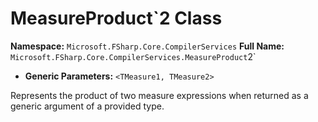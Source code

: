 # MeasureProduct`2 Class

**Namespace:** `Microsoft.FSharp.Core.CompilerServices`
**Full Name:** `Microsoft.FSharp.Core.CompilerServices.MeasureProduct`2`
- **Generic Parameters:** `<TMeasure1, TMeasure2>`

Represents the product of two measure expressions when returned as a generic argument of a provided type.